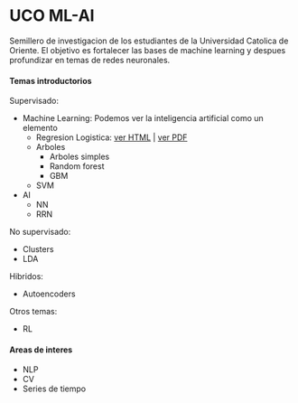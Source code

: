 # UCO ML-AI
Semillero de investigacion de los estudiantes de la Universidad Catolica de Oriente. El objetivo es fortalecer las bases de machine learning y despues profundizar en temas de redes neuronales.
#### Temas introductorios
Supervisado:
  * Machine Learning: Podemos ver la inteligencia artificial como un elemento
    * Regresion Logistica: [ver HTML](https://jdramirez.github.io/UCO_ML_AI/logistic_regression_by_hand.html) | [ver PDF](https://jdramirez.github.io/UCO_ML_AI/logistic_regression_by_hand.pdf)
    * Arboles
      * Arboles simples
      * Random forest 
      * GBM
    * SVM
  * AI
    * NN
    * RRN
    
No supervisado:
  * Clusters
  * LDA

Hibridos:
  * Autoencoders
  
Otros temas:
  * RL
  
#### Areas de interes
  * NLP
  * CV
  * Series de tiempo
  
